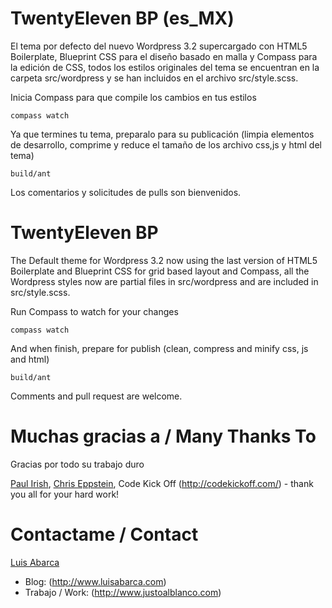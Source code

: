 TwentyEleven BP (es_MX)
=======================
El tema por defecto del nuevo Wordpress 3.2 supercargado con HTML5 Boilerplate, Blueprint CSS para el diseño basado en
malla y Compass para la edición de CSS, todos los estilos originales del tema se encuentran en la carpeta src/wordpress 
y se han incluidos en el archivo src/style.scss.

Inicia Compass para que compile los cambios en tus estilos

    compass watch
    
Ya que termines tu tema, preparalo para su publicación (limpia elementos de desarrollo, comprime y reduce el tamaño 
de los archivo css,js y html del tema)

    build/ant

Los comentarios y solicitudes de pulls son bienvenidos.

TwentyEleven BP
===============
The Default theme for Wordpress 3.2 now using the last version of HTML5 Boilerplate and Blueprint CSS for grid 
based layout and Compass, all the Wordpress styles now are partial files in src/wordpress and are included 
in src/style.scss.

Run Compass to watch for your changes
    
    compass watch
    
And when finish, prepare for publish (clean, compress and minify css, js and html)

    build/ant

Comments and pull request are welcome.

Muchas gracias a / Many Thanks To
=================================

Gracias por todo su trabajo duro

[Paul Irish](http://paulirish.com/), [Chris Eppstein](http://compass-style.org), Code Kick Off (http://codekickoff.com/) - thank you all for your hard work!


Contactame / Contact
====================
[Luis Abarca](@luisabarca)
- Blog: (http://www.luisabarca.com)  
- Trabajo / Work: (http://www.justoalblanco.com)